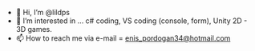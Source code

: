 - 👋 Hi, I’m @lildps
- 👀 I’m interested in ... c# coding, VS coding (console, form), Unity 2D - 3D games.
- 📫 How to reach me via e-mail = enis_pordogan34@hotmail.com
